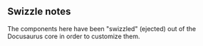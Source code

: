 ## Swizzle notes

The components here have been "swizzled" (ejected) out of the Docusaurus core in order to customize them.
